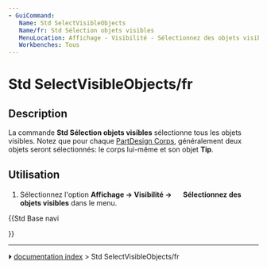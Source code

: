 ```yaml
---
- GuiCommand:
   Name: Std SelectVisibleObjects
   Name/fr: Std Sélection objets visibles
   MenuLocation: Affichage - Visibilité - Sélectionnez des objets visibles
   Workbenches: Tous
---
```


# Std SelectVisibleObjects/fr

## Description

La commande **Std Sélection objets visibles** sélectionne tous les objets visibles. Notez que pour chaque [PartDesign Corps](PartDesign_Body/fr.md), généralement deux objets seront sélectionnés: le corps lui-même et son objet **Tip**.



## Utilisation

1.  Sélectionnez l\'option **Affichage → Visibilité → <img src="images/Std_SelectVisibleObjects.svg" width=16px>  Sélectionnez des objets visibles** dans le menu.





{{Std Base navi

}}



---
⏵ [documentation index](../README.md) > Std SelectVisibleObjects/fr
